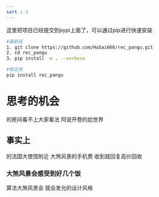 ```yaml
---
sort : 1
---
```

这里把项目已经提交到pypi上面了，可以通过pip进行快速安装
```bash
#最新版
1. git clone https://github.com/HaSai666/rec_pangu.git
2. cd rec_pangu
3. pip install -e . --verbose

#稳定版 
pip install rec_pangu
```
# 思考的机会
的房间看不上大家看法
阿说开卷的尬世界

## 事实上
的法国大使馆附近
大煞风景的手机费
收到就回复高价回收

### 大煞风景会感受到好几个饭
算法大煞风景会
就会发光的设计风格

